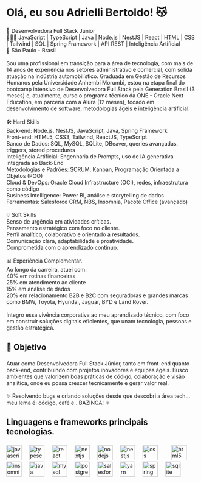 <h1 align="left">Olá, eu sou Adrielli Bertoldo! 😽</h1>

###

<p align="left">🎯 Desenvolvedora Full Stack Júnior  <br>👩🏻‍💻 JavaScript | TypeScript | Java | Node.js | NestJS | React | HTML | CSS | Tailwind | SQL | Spring Framework | API REST | Inteligência Artificial  <br>📍 São Paulo - Brasil  <br><br>Sou uma profissional em transição para a área de tecnologia, com mais de 14 anos de experiência nos setores administrativo e comercial, com sólida atuação na indústria automobilístico. Graduada em Gestão de Recursos Humanos pela Universidade Anhembi Morumbi, estou na etapa final do bootcamp intensivo de Desenvolvedora Full Stack pela Generation Brasil (3 meses) e, atualmente, curso o programa técnico da ONE - Oracle Next Education, em parceria com a Alura (12 meses), focado em desenvolvimento de software, metodologias ágeis e inteligência artificial.<br><br>🛠️ Hard Skills<br>Back-end: Node.js, NestJS, JavaScript, Java, Spring Framework<br>Front-end: HTML5, CSS3, Tailwind, ReactJS, TypeScript<br>Banco de Dados: SQL, MySQL, SQLite, DBeaver, queries avançadas, triggers, stored procedures<br>Inteligência Artificial: Engenharia de Prompts, uso de IA generativa integrada ao Back-End<br>Metodologias e Padrões: SCRUM, Kanban, Programação Orientada a Objetos (POO)<br>Cloud & DevOps: Oracle Cloud Infrastructure (OCI), redes, infraestrutura como código<br>Business Intelligence: Power BI, análise e storytelling de dados<br>Ferramentas: Salesforce CRM, NBS, Insomnia, Pacote Office (avançado)<br><br>💡 Soft Skills<br>Senso de urgência em atividades críticas.<br>Pensamento estratégico com foco no cliente.<br>Perfil analítico, colaborativo e orientado a resultados.<br>Comunicação clara, adaptabilidade e proatividade.<br>Comprometida com o aprendizado contínuo.<br><br>📊 Experiência Complementar.<br>Ao longo da carreira, atuei com:<br>40% em rotinas financeiras<br>25% em atendimento ao cliente<br>15% em análise de dados<br>20% em relacionamento B2B e B2C com seguradoras e grandes marcas como BMW, Toyota, Hyundai, Jaguar, BYD e Land Rover.<br><br>Integro essa vivência corporativa ao meu aprendizado técnico, com foco em construir soluções digitais eficientes, que unam tecnologia, pessoas e gestão estratégica.</p>

###

<h2 align="left">🚀 Objetivo</h2>

###

<p align="left">Atuar como Desenvolvedora Full Stack Júnior, tanto em front-end quanto back-end, contribuindo com projetos inovadores e equipes ágeis. Busco ambientes que valorizem boas práticas de código, colaboração e visão analítica, onde eu possa crescer tecnicamente e gerar valor real.<br><br>✨ Resolvendo bugs e criando soluções desde que descobri a área tech… meu lema é: código, café e...BAZINGA! ⚛️</p>

###

<h2 align="left">Linguagens e frameworks principais tecnologias.</h2>

###

<div align="left">
  <img src="https://cdn.jsdelivr.net/gh/devicons/devicon/icons/javascript/javascript-original.svg" height="40" alt="javascript logo"  />
  <img width="12" />
  <img src="https://cdn.jsdelivr.net/gh/devicons/devicon/icons/typescript/typescript-original.svg" height="40" alt="typescript logo"  />
  <img width="12" />
  <img src="https://cdn.jsdelivr.net/gh/devicons/devicon/icons/react/react-original.svg" height="40" alt="react logo"  />
  <img width="12" />
  <img src="https://cdn.jsdelivr.net/gh/devicons/devicon/icons/nextjs/nextjs-original.svg" height="40" alt="nextjs logo"  />
  <img width="12" />
  <img src="https://cdn.jsdelivr.net/gh/devicons/devicon/icons/nodejs/nodejs-original.svg" height="40" alt="nodejs logo"  />
  <img width="12" />
  <img src="https://cdn.jsdelivr.net/gh/devicons/devicon/icons/nestjs/nestjs-original.svg" height="40" alt="nestjs logo"  />
  <img width="12" />
  <img src="https://cdn.jsdelivr.net/gh/devicons/devicon/icons/css3/css3-original.svg" height="40" alt="css logo"  />
  <img width="12" />
  <img width="12" />
  <img src="https://cdn.jsdelivr.net/gh/devicons/devicon/icons/html5/html5-original.svg" height="40" alt="html5 logo"  />
  <img width="12" />
  <img src="https://cdn.jsdelivr.net/gh/devicons/devicon/icons/insomnia/insomnia-original.svg" height="40" alt="insomnia logo"  />
  <img width="12" />
  <img src="https://cdn.jsdelivr.net/gh/devicons/devicon/icons/java/java-original.svg" height="40" alt="java logo"  />
  <img width="12" />
  <img src="https://cdn.jsdelivr.net/gh/devicons/devicon/icons/mysql/mysql-original.svg" height="40" alt="mysql logo"  />
  <img width="12" />
  <img src="https://cdn.jsdelivr.net/gh/devicons/devicon/icons/postgresql/postgresql-original.svg" height="40" alt="postgresql logo"  />
  <img width="12" />
  <img src="https://cdn.jsdelivr.net/gh/devicons/devicon/icons/salesforce/salesforce-original.svg" height="40" alt="salesforce logo"  />
  <img width="12" />
  <img src="https://cdn.jsdelivr.net/gh/devicons/devicon/icons/yarn/yarn-original.svg" height="40" alt="yarn logo"  />
  <img width="12" />
  <img src="https://cdn.jsdelivr.net/gh/devicons/devicon/icons/spring/spring-original.svg" height="40" alt="spring logo"  />
  <img width="12" />
  <img src="https://cdn.jsdelivr.net/gh/devicons/devicon/icons/sqlite/sqlite-original.svg" height="40" alt="sqlite logo"  />
</div>

###
